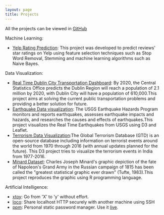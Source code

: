 ```yaml
---
layout: page
title: Projects
---
```


All the projects can be viewed in [GitHub](https://github.com/someaditya/)

Machine Learning:
- [Yelp Rating Prediction](https://github.com/someaditya/Yelp-Rating-Prediction): This project was developed to predict reviews' star ratings on Yelp using feature selection techniques such as Stop Word Removal, Stemming and machine learning algorithms such as Naive Bayes.



Data Visualization:
- [Real Time Dublin City Transportation Dashboard](https://github.com/someaditya/Real-Time-Dublin-City-Transportation-Dashboard): By 2020, the Central Statistics Office predicts the Dublin Region will reach a population of 2.1 million by 2020, with Dublin City will have a population of 610,000.This project aims at solving the current public transportation problems and providing a better solution for future.
- [Earthquake Data visualization](https://github.com/someaditya/Earthquake-Data-Visualization): The USGS Earthquake Hazards Program monitors and reports earthquakes, assesses earthquake impacts and hazards, and researches the causes and effects of earthquakes.This project visualizes the Real Time Earthquakes from USGS using D3 and Leaflet.
- [Terrorism Data Visualization](https://github.com/someaditya/Terrorism-Data-Visualization-D3):The Global Terrorism Database (GTD) is an open-source database including information on terrorist events around the world from 1970 through 2016 (with annual updates planned for the future). This D3 project tries to visualize the terrorism events in India from 1977-2016.
- [Minard Dataset](https://github.com/someaditya/Minard-Dataset): Charles Joseph Minard's graphic depiction of the fate of Napoleon's Grand Army in the Russian campaign of 1815 has been called the "greatest statistical graphic ever drawn" (Tufte, 1983).This project reproduces the graphic using R programming language.

Artificial Intelligence:




- [xtoy](https://github.com/kootenpv/xtoy): Go from 'X' to 'y' without effort.
- [loco](https://github.com/kootenpv/loco): Share localhost HTTP securely with another machine using SSH
- [ppm](https://github.com/kootenpv/ppm): Personal static password manager. Use it [live](/ppm).

